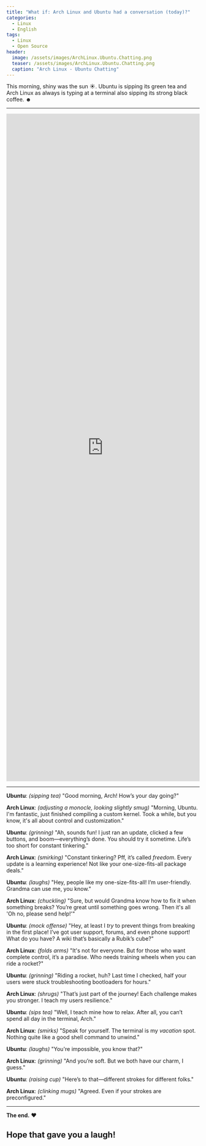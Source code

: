 ```yaml
---
title: "What if: Arch Linux and Ubuntu had a conversation (today)?"
categories:
  - Linux
  - English
tags:
  - Linux
  - Open Source
header:
  image: /assets/images/ArchLinux.Ubuntu.Chatting.png
  teaser: /assets/images/ArchLinux.Ubuntu.Chatting.png
  caption: "Arch Linux - Ubuntu Chatting"
---
```


This morning, shiny was the sun ☀. Ubuntu is sipping its green tea and Arch Linux as always is typing at a terminal also sipping its strong black coffee. ☻

---

<iframe src="https://www.linkedin.com/embed/feed/update/urn:li:ugcPost:7244713852930551809" height="1742" width="504" frameborder="0" allowfullscreen="" title="Embedded post"></iframe>

---

**Ubuntu**: *(sipping tea)* "Good morning, Arch! How’s your day going?"

**Arch Linux**: *(adjusting a monocle, looking slightly smug)* "Morning, Ubuntu. I'm fantastic, just finished compiling a custom kernel. Took a while, but you know, it's all about control and customization."

**Ubuntu**: *(grinning)* "Ah, sounds fun! I just ran an update, clicked a few buttons, and boom—everything’s done. You should try it sometime. Life’s too short for constant tinkering."

**Arch Linux**: *(smirking)* "Constant tinkering? Pff, it’s called *freedom*. Every update is a learning experience! Not like your one-size-fits-all package deals."

**Ubuntu**: *(laughs)* "Hey, people like my one-size-fits-all! I’m user-friendly. Grandma can use me, you know."

**Arch Linux**: *(chuckling)* "Sure, but would Grandma know how to fix it when something breaks? You’re great until something goes wrong. Then it's all 'Oh no, please send help!'"

**Ubuntu**: *(mock offense)* "Hey, at least I *try* to prevent things from breaking in the first place! I’ve got user support, forums, and even phone support! What do you have? A wiki that’s basically a Rubik’s cube?"

**Arch Linux**: *(folds arms)* "It's not for everyone. But for those who want complete control, it’s a paradise. Who needs training wheels when you can ride a rocket?"

**Ubuntu**: *(grinning)* "Riding a rocket, huh? Last time I checked, half your users were stuck troubleshooting bootloaders for hours."

**Arch Linux**: *(shrugs)* "That’s just part of the journey! Each challenge makes you stronger. I teach my users resilience."

**Ubuntu**: *(sips tea)* "Well, I teach mine how to relax. After all, you can’t spend all day in the terminal, Arch."

**Arch Linux**: *(smirks)* "Speak for yourself. The terminal is my *vacation* spot. Nothing quite like a good shell command to unwind."

**Ubuntu**: *(laughs)* "You're impossible, you know that?"

**Arch Linux**: *(grinning)* "And you’re soft. But we both have our charm, I guess."

**Ubuntu**: *(raising cup)* "Here’s to that—different strokes for different folks."

**Arch Linux**: *(clinking mugs)* "Agreed. Even if your strokes are preconfigured."

---

**The end.** ❤

Hope that gave you a laugh!
---
